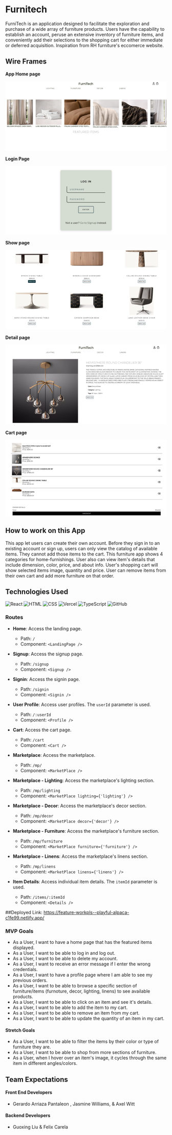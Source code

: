 
# Furnitech

FurniTech is an application designed to facilitate the exploration and purchase of a wide array of furniture products. Users have the capability to establish an account, peruse an extensive inventory of furniture items, and conveniently add their selections to the shopping cart for either immediate or deferred acquisition. Inspiration from RH furniture's eccomerce website.

## Wire Frames

**App Home page**

![image](<Homepage.png>)

**Login Page**

![image](<Loginpage.png>)

**Show page**

![image](<Showpage.png>)

**Detail page**

![image](<Detailpage.png>)

**Cart page**

![image](<Cart.png>)

## How to work on this App
This app let users can create their own account. Before they sign in to an existing account or sign up, users can only view the catalog of available items. They cannot add those items to the cart. This furniture app shows 4 categories  for home-furnishings. User also can view item's details that include dimension, color, price, and about info. User's shopping cart will show selected items image, quantity and price. User can remove items from their own cart and add more furniture on that order.

## Technologies Used


![React](https://img.shields.io/badge/react-%2320232a.svg?style=for-the-badge&logo=react&logoColor=%2361DAFB)
![HTML](https://img.shields.io/badge/html5-%23E34F26.svg?style=for-the-badge&logo=html5&logoColor=white)
![CSS](https://img.shields.io/badge/css3-%231572B6.svg?style=for-the-badge&logo=css3&logoColor=white)
![Vercel](https://img.shields.io/badge/vercel-%23000000.svg?style=for-the-badge&logo=vercel&logoColor=white)
![TypeScript](https://img.shields.io/badge/typescript-%23007ACC.svg?style=for-the-badge&logo=typescript&logoColor=white)
![GitHub](https://img.shields.io/badge/github-%23121011.svg?style=for-the-badge&logo=github&logoColor=white)

### Routes

- **Home**: Access the landing page.
  - Path: `/`
  - Component: `<LandingPage />`

- **Signup**: Access the signup page.
  - Path: `/signup`
  - Component: `<Signup />`

- **Signin**: Access the signin page.
  - Path: `/signin`
  - Component: `<Signin />`

- **User Profile**: Access user profiles. The `userId` parameter is used.
  - Path: `/:userId`
  - Component: `<Profile />`

- **Cart**: Access the cart page.
  - Path: `/cart`
  - Component: `<Cart />`

- **Marketplace**: Access the marketplace.
  - Path: `/mp/`
  - Component: `<MarketPlace />`

- **Marketplace - Lighting**: Access the marketplace's lighting section.
  - Path: `/mp/lighting`
  - Component: `<MarketPlace lighting={'lighting'} />`

- **Marketplace - Decor**: Access the marketplace's decor section.
  - Path: `/mp/decor`
  - Component: `<MarketPlace decor={'decor'} />`

- **Marketplace - Furniture**: Access the marketplace's furniture section.
  - Path: `/mp/furniture`
  - Component: `<MarketPlace furniture={'furniture'} />`

- **Marketplace - Linens**: Access the marketplace's linens section.
  - Path: `/mp/linens`
  - Component: `<MarketPlace linens={'linens'} />`

- **Item Details**: Access individual item details. The `itemId` parameter is used.
  - Path: `/items/:itemId`
  - Component: `<Details />`
 
##Deployed Link: https://feature-workpls--playful-alpaca-c1fe99.netlify.app/

### MVP Goals

- As a User, I want to have a home page that has the featured items displayed.
- As a User, I want to be able to log in and log out.
- As a User, I want to be able to delete my account.
- As a User, I want to receive an error message if I enter the wrong credentials.
- As a User, I want to have a profile page where I am able to see my previous orders.
- As a User, I want to be able to browse a specific section of furniture/items (furnoture, decor, lighting, linens) to see available products.
- As a User, I want to be able to click on an item and see it's details.
- As a User, I want to be able to add the item to my cart.
- As a User, I want to be able to remove an item from my cart.
- As a User, I want to be able to update the quantity of an item in my cart.
#### Stretch Goals
- As a User, I want to be able to filter the items by their color or type of furniture they are.
- As a User, I want to be able to shop from more sections of furniture.
- As a User, when I hover over an item's image, it cycles through the same item in different angles/colors.


## Team Expectations

#### Front End Developers
- Gerardo Arriaza Pantaleon , Jasmine Williams, & Axel Witt  

#### Backend Developers
- Guoxing Liu & Felix Carela 
